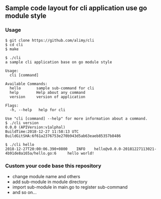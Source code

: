 ## Sample code layout for cli application use go module style

### Usage
```$bash
$ git clone https://github.com/alimy/cli
$ cd cli
$ make

$ ./cli
a sample cli application base on go module style

Usage:
  cli [command]

Available Commands:
  hello       sample sub-command for cli
  help        Help about any command
  version     version of application

Flags:
  -h, --help   help for cli

Use "cli [command] --help" for more information about a command.
$ ./cli version
0.0.0 (APIVersion:v1alphal)
BuildTime:2018-12-27 11:58:13 UTC
BuildGitSHA:6f61a2376753e270b943d5ab63eaeb85357b8486

$ ./cli hello
2018-12-27T20:00:06.390+0800    INFO    hello@v0.0.0-20181227113021-4b91de8a165a/hello.go:6     hello world!
```

### Custom your code base this repository

* change module name and others
* add sub-module in module directory
* import sub-module in main.go to register sub-command
* and so on...

